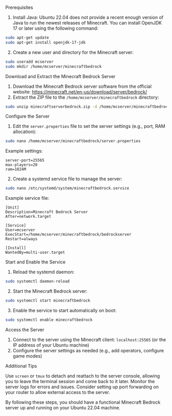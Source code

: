 
Prerequisites

1. Install Java: Ubuntu 22.04 does not provide a recent enough version of Java to run the newest releases of Minecraft. You can install OpenJDK 17 or later using the following command:
```bash
sudo apt-get update
sudo apt-get install openjdk-17-jdk
```
2. Create a new user and directory for the Minecraft server:
```bash
sudo useradd mcserver
sudo mkdir /home/mcserver/minecraftbedrock
```
Download and Extract the Minecraft Bedrock Server

1. Download the Minecraft Bedrock server software from the official website: <https://minecraft.net/en-us/download/server/bedrock/>
2. Extract the ZIP file to the `/home/mcserver/minecraftbedrock` directory:
```bash
sudo unzip minecraftserverbedrock.zip -d /home/mcserver/minecraftbedrock
```
Configure the Server

1. Edit the `server.properties` file to set the server settings (e.g., port, RAM allocation):
```bash
sudo nano /home/mcserver/minecraftbedrock/server.properties
```
Example settings:
```properties
server-port=25565
max-players=20
ram=1024M
```
2. Create a systemd service file to manage the server:
```bash
sudo nano /etc/systemd/system/minecraftbedrock.service
```
Example service file:
```systemd
[Unit]
Description=Minecraft Bedrock Server
After=network.target

[Service]
User=mcserver
ExecStart=/home/mcserver/minecraftbedrock/bedrockserver
Restart=always

[Install]
WantedBy=multi-user.target
```
Start and Enable the Service

1. Reload the systemd daemon:
```bash
sudo systemctl daemon-reload
```
2. Start the Minecraft Bedrock server:
```bash
sudo systemctl start minecraftbedrock
```
3. Enable the service to start automatically on boot:
```bash
sudo systemctl enable minecraftbedrock
```
Access the Server

1. Connect to the server using the Minecraft client: `localhost:25565` (or the IP address of your Ubuntu machine)
2. Configure the server settings as needed (e.g., add operators, configure game modes)

Additional Tips

 Use `screen` or `tmux` to detach and reattach to the server console, allowing you to leave the terminal session and come back to it later.
 Monitor the server logs for errors and issues.
 Consider setting up port forwarding on your router to allow external access to the server.

By following these steps, you should have a functional Minecraft Bedrock server up and running on your Ubuntu 22.04 machine.